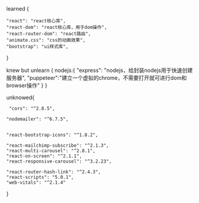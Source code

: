 learned
{

    "react": "react核心库",
    "react-dom": "react核心库，用于dom操作",
    "react-router-dom": "react路由",
    "animate.css": "css的动画效果",
    "bootstrap": "ui样式库",
}    

  


knew but unlearn {
   nodejs:{ 
    "express": "nodejs，给封装nodejs用于快速创建服务器",
    "puppeteer":"建立一个虚拟的chrome，不需要打开就可进行dom和browser操作" 
    }
}


unknowed{

     "cors": "^2.8.5",
    
    "nodemailer": "^6.7.5",

 
    "react-bootstrap-icons": "^1.8.2",

    "react-mailchimp-subscribe": "^2.1.3",
    "react-multi-carousel": "^2.8.1",
    "react-on-screen": "^2.1.1",
    "react-responsive-carousel": "^3.2.23",
 
    "react-router-hash-link": "^2.4.3",
    "react-scripts": "5.0.1",
    "web-vitals": "^2.1.4"
}